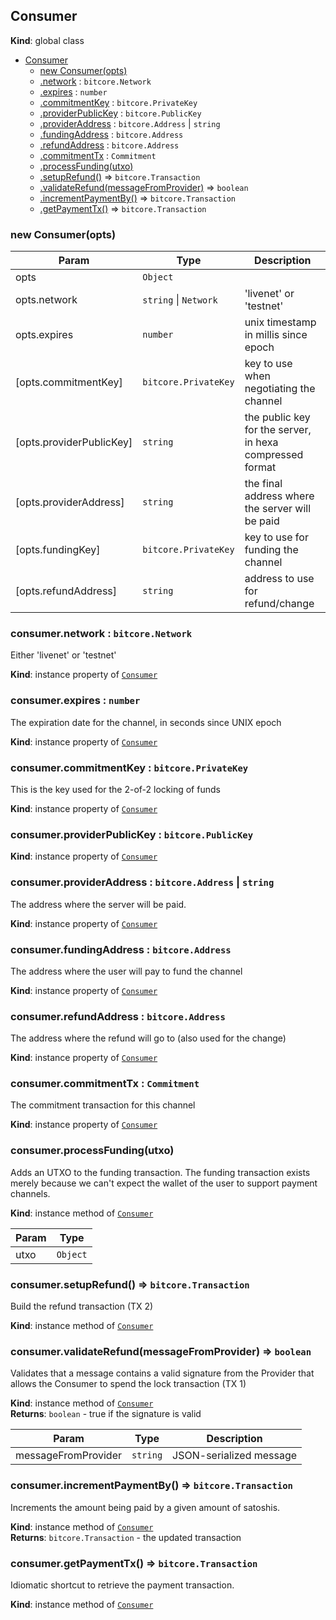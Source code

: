 <a name="Consumer"></a>

## Consumer
**Kind**: global class  

* [Consumer](#Consumer)
    * [new Consumer(opts)](#new_Consumer_new)
    * [.network](#Consumer+network) : <code>bitcore.Network</code>
    * [.expires](#Consumer+expires) : <code>number</code>
    * [.commitmentKey](#Consumer+commitmentKey) : <code>bitcore.PrivateKey</code>
    * [.providerPublicKey](#Consumer+providerPublicKey) : <code>bitcore.PublicKey</code>
    * [.providerAddress](#Consumer+providerAddress) : <code>bitcore.Address</code> &#124; <code>string</code>
    * [.fundingAddress](#Consumer+fundingAddress) : <code>bitcore.Address</code>
    * [.refundAddress](#Consumer+refundAddress) : <code>bitcore.Address</code>
    * [.commitmentTx](#Consumer+commitmentTx) : <code>Commitment</code>
    * [.processFunding(utxo)](#Consumer+processFunding)
    * [.setupRefund()](#Consumer+setupRefund) ⇒ <code>bitcore.Transaction</code>
    * [.validateRefund(messageFromProvider)](#Consumer+validateRefund) ⇒ <code>boolean</code>
    * [.incrementPaymentBy()](#Consumer+incrementPaymentBy) ⇒ <code>bitcore.Transaction</code>
    * [.getPaymentTx()](#Consumer+getPaymentTx) ⇒ <code>bitcore.Transaction</code>

<a name="new_Consumer_new"></a>

### new Consumer(opts)

| Param | Type | Description |
| --- | --- | --- |
| opts | <code>Object</code> |  |
| opts.network | <code>string</code> &#124; <code>Network</code> | 'livenet' or 'testnet' |
| opts.expires | <code>number</code> | unix timestamp in millis since epoch |
| [opts.commitmentKey] | <code>bitcore.PrivateKey</code> | key to use when negotiating the channel |
| [opts.providerPublicKey] | <code>string</code> | the public key for the server, in hexa compressed format |
| [opts.providerAddress] | <code>string</code> | the final address where the server will be paid |
| [opts.fundingKey] | <code>bitcore.PrivateKey</code> | key to use for funding the channel |
| [opts.refundAddress] | <code>string</code> | address to use for refund/change |

<a name="Consumer+network"></a>

### consumer.network : <code>bitcore.Network</code>
Either 'livenet' or 'testnet'

**Kind**: instance property of <code>[Consumer](#Consumer)</code>  
<a name="Consumer+expires"></a>

### consumer.expires : <code>number</code>
The expiration date for the channel, in seconds since UNIX epoch

**Kind**: instance property of <code>[Consumer](#Consumer)</code>  
<a name="Consumer+commitmentKey"></a>

### consumer.commitmentKey : <code>bitcore.PrivateKey</code>
This is the key used for the 2-of-2 locking of funds

**Kind**: instance property of <code>[Consumer](#Consumer)</code>  
<a name="Consumer+providerPublicKey"></a>

### consumer.providerPublicKey : <code>bitcore.PublicKey</code>
**Kind**: instance property of <code>[Consumer](#Consumer)</code>  
<a name="Consumer+providerAddress"></a>

### consumer.providerAddress : <code>bitcore.Address</code> &#124; <code>string</code>
The address where the server will be paid.

**Kind**: instance property of <code>[Consumer](#Consumer)</code>  
<a name="Consumer+fundingAddress"></a>

### consumer.fundingAddress : <code>bitcore.Address</code>
The address where the user will pay to fund the channel

**Kind**: instance property of <code>[Consumer](#Consumer)</code>  
<a name="Consumer+refundAddress"></a>

### consumer.refundAddress : <code>bitcore.Address</code>
The address where the refund will go to (also used for the change)

**Kind**: instance property of <code>[Consumer](#Consumer)</code>  
<a name="Consumer+commitmentTx"></a>

### consumer.commitmentTx : <code>Commitment</code>
The commitment transaction for this channel

**Kind**: instance property of <code>[Consumer](#Consumer)</code>  
<a name="Consumer+processFunding"></a>

### consumer.processFunding(utxo)
Adds an UTXO to the funding transaction. The funding transaction exists
merely because we can't expect the wallet of the user to support payment
channels.

**Kind**: instance method of <code>[Consumer](#Consumer)</code>  

| Param | Type |
| --- | --- |
| utxo | <code>Object</code> | 

<a name="Consumer+setupRefund"></a>

### consumer.setupRefund() ⇒ <code>bitcore.Transaction</code>
Build the refund transaction (TX 2)

**Kind**: instance method of <code>[Consumer](#Consumer)</code>  
<a name="Consumer+validateRefund"></a>

### consumer.validateRefund(messageFromProvider) ⇒ <code>boolean</code>
Validates that a message contains a valid signature from the Provider
that allows the Consumer to spend the lock transaction (TX 1)

**Kind**: instance method of <code>[Consumer](#Consumer)</code>  
**Returns**: <code>boolean</code> - true if the signature is valid  

| Param | Type | Description |
| --- | --- | --- |
| messageFromProvider | <code>string</code> | JSON-serialized message |

<a name="Consumer+incrementPaymentBy"></a>

### consumer.incrementPaymentBy() ⇒ <code>bitcore.Transaction</code>
Increments the amount being paid by a given amount of satoshis.

**Kind**: instance method of <code>[Consumer](#Consumer)</code>  
**Returns**: <code>bitcore.Transaction</code> - the updated transaction  
<a name="Consumer+getPaymentTx"></a>

### consumer.getPaymentTx() ⇒ <code>bitcore.Transaction</code>
Idiomatic shortcut to retrieve the payment transaction.

**Kind**: instance method of <code>[Consumer](#Consumer)</code>  
